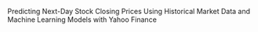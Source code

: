 Predicting Next-Day Stock Closing Prices Using Historical Market Data and Machine Learning Models with Yahoo Finance
